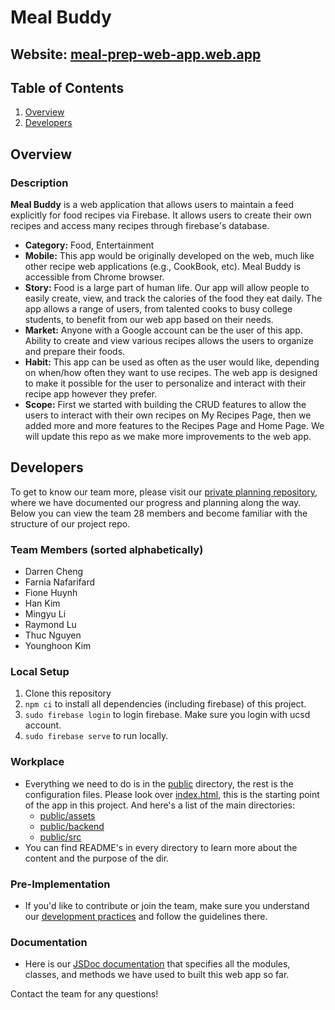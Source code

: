 # Meal Buddy
## Website: [meal-prep-web-app.web.app](https://meal-prep-web-app.web.app/)

## Table of Contents
1. [Overview](#Overview)
2. [Developers](#Developers)

## Overview
### Description
**Meal Buddy** is a web application that allows users to maintain a feed explicitly for food recipes via Firebase. It allows users to create their own recipes and access many recipes through firebase's database. 

- **Category:** Food, Entertainment
- **Mobile:** This app would be originally developed on the web, much like other recipe web applications (e.g., CookBook, etc). Meal Buddy is accessible from Chrome browser.
- **Story:** Food is a large part of human life. Our app will allow people to easily create, view, and track the calories of the food they eat daily. The app allows a range of users, from talented cooks to busy college students, to benefit from our web app based on their needs. 
- **Market:** Anyone with a Google account can be the user of this app. Ability to create and view various recipes allows the users to organize and prepare their foods.
- **Habit:** This app can be used as often as the user would like, depending on when/how often they want to use recipes. The web app is designed to make it possible for the user to personalize and interact with their recipe app however they prefer.
- **Scope:** First we started with building the CRUD features to allow the users to interact with their own recipes on My Recipes Page, then we added more and more features to the Recipes Page and Home Page. We will update this repo as we make more improvements to the web app.

## Developers 
To get to know our team more, please visit our [private planning repository](https://github.com/cse110-fa21-group28/cse110-fa21-group28), where we have documented our progress and planning along the way. Below you can view the team 28 members and become familiar with the structure of our project repo.

### Team Members (sorted alphabetically)
- Darren Cheng
- Farnia Nafarifard
- Fione Huynh
- Han Kim
- Mingyu Li
- Raymond Lu
- Thuc Nguyen
- Younghoon Kim

### Local Setup
1. Clone this repository
2. `npm ci` to install all dependencies (including firebase) of this project.
3. `sudo firebase login` to login firebase. Make sure you login with ucsd account.
4. `sudo firebase serve` to run locally.

### Workplace
- Everything we need to do is in the [public](https://github.com/cse110-fa21-group28/meal-buddy/tree/main/public) directory, the rest is the configuration files. Please look over [index.html](https://github.com/cse110-fa21-group28/meal-buddy/blob/main/public/index.html), this is the starting point of the app in this project. And here's a list of the main directories:
  + [public/assets](https://github.com/cse110-fa21-group28/meal-buddy/tree/main/public/assets)
  + [public/backend](https://github.com/cse110-fa21-group28/meal-buddy/tree/main/public/backend)
  + [public/src](https://github.com/cse110-fa21-group28/meal-buddy/tree/main/public/src)
- You can find README's in every directory to learn more about the content and the purpose of the dir.

### Pre-Implementation
- If you'd like to contribute or join the team, make sure you understand our [development practices](https://docs.google.com/document/d/1dFS2DS8PwIx1vWgwY4m3hb6lBa2rxWlP7e4EZS3B-WE/edit) and follow the guidelines there.

### Documentation
- Here is our [JSDoc documentation](https://cse110-fa21-group28.github.io/meal-buddy/) that specifies all the modules, classes, and methods we have used to built this web app so far.

Contact the team for any questions!
